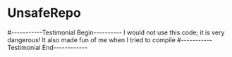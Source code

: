 # UnsafeRepo

#-----------Testimonial Begin----------
I would not use this code; it is very dangerous! It also made fun of me when I tried to compile
#-----------Testimonial End------------
